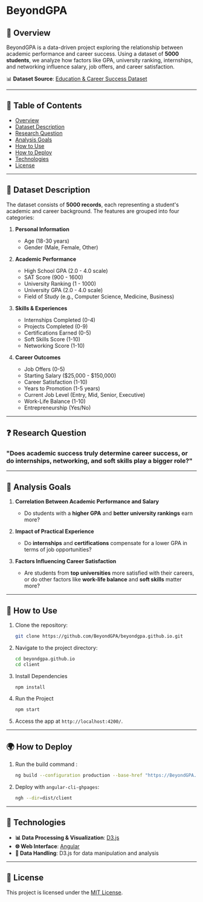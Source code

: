 # BeyondGPA

## 📌 Overview
BeyondGPA is a data-driven project exploring the relationship between academic performance and career success. Using a dataset of **5000 students**, we analyze how factors like GPA, university ranking, internships, and networking influence salary, job offers, and career satisfaction.

📊 **Dataset Source**: [Education & Career Success Dataset](https://www.kaggle.com/datasets/adilshamim8/education-and-career-success)

---

## 📖 Table of Contents

- [Overview](#📌-overview)
- [Dataset Description](#📂-dataset-description)
- [Research Question](#❓-research-question)
- [Analysis Goals](#🎯-analysis-goals)
- [How to Use](#🚀-how-to-use)
- [How to Deploy](#🌍-how-to-deploy)
- [Technologies](#🔧-technologies)
- [License](#📜-license)

---

## 📂 Dataset Description

The dataset consists of **5000 records**, each representing a student's academic and career background. The features are grouped into four categories:

1. **Personal Information**
   - Age (18-30 years)
   - Gender (Male, Female, Other)

2. **Academic Performance**
   - High School GPA (2.0 - 4.0 scale)
   - SAT Score (900 - 1600)
   - University Ranking (1 - 1000)
   - University GPA (2.0 - 4.0 scale)
   - Field of Study (e.g., Computer Science, Medicine, Business)

3. **Skills & Experiences**
   - Internships Completed (0-4)
   - Projects Completed (0-9)
   - Certifications Earned (0-5)
   - Soft Skills Score (1-10)
   - Networking Score (1-10)

4. **Career Outcomes**
   - Job Offers (0-5)
   - Starting Salary ($25,000 - $150,000)
   - Career Satisfaction (1-10)
   - Years to Promotion (1-5 years)
   - Current Job Level (Entry, Mid, Senior, Executive)
   - Work-Life Balance (1-10)
   - Entrepreneurship (Yes/No)

---

## ❓ Research Question

### **"Does academic success truly determine career success, or do internships, networking, and soft skills play a bigger role?"**

---

## 🎯 Analysis Goals

1. **Correlation Between Academic Performance and Salary**
   - Do students with a **higher GPA** and **better university rankings** earn more?

2. **Impact of Practical Experience**
   - Do **internships** and **certifications** compensate for a lower GPA in terms of job opportunities?

3. **Factors Influencing Career Satisfaction**
   - Are students from **top universities** more satisfied with their careers, or do other factors like **work-life balance** and **soft skills** matter more?

---

## 🚀 How to Use

1. Clone the repository:
   ```bash
   git clone https://github.com/BeyondGPA/beyondgpa.github.io.git
   ```

2. Navigate to the project directory:
   ```bash
   cd beyondgpa.github.io
   cd client
   ```

2. Install Dependencies  
    ```bash
    npm install
    ```

3. Run the Project  
    ```bash
    npm start
    ```

4. Access the app at `http://localhost:4200/`.

---

## 🌍 How to Deploy

1. Run the build command :

   ```bash
   ng build --configuration production --base-href "https://BeyondGPA.github.io"
   ```

2. Deploy with `angular-cli-ghpages`:

   ```bash
   ngh --dir=dist/client
   ```

---

## 🔧 Technologies

- **📊 Data Processing & Visualization**: [D3.js](https://d3js.org/)  
- **🌐 Web Interface**: [Angular](https://angular.io/)  
- **📂 Data Handling**: D3.js for data manipulation and analysis  

---

## 📜 License

This project is licensed under the [MIT License](LICENSE).
